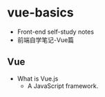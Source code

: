 # vue-basics
- Front-end self-study notes
- 前端自学笔记-Vue篇




## Vue 

- What is Vue.js
  - A JavaScript framework.

